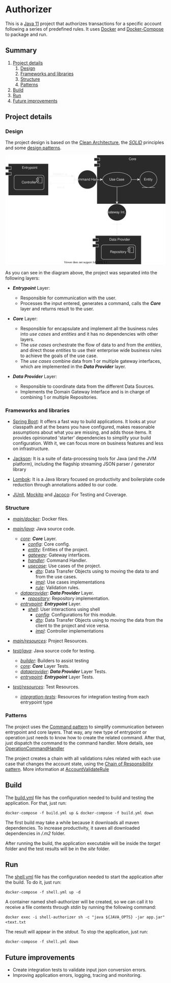 # Authorizer

This is a [Java 11](https://devdocs.io/openjdk~11/) project that authorizes transactions for a specific account following a series of predefined rules.
It uses [Docker](https://docs.docker.com/get-started/overview/) and [Docker-Compose](https://docs.docker.com/compose/) to package and run.

## Summary

1. [Project details](#project-details)
   1. [Design](#design)
   2. [Frameworks and libraries](#frameworks-and-libraries)
   3. [Structure](#structure)
   4. [Patterns](#patterns)
2. [Build](#build) 
3. [Run](#run)
4. [Future improvements](#future-improvements)

## Project details

### Design

The project design is based on 
the [Clean Architecture](https://blog.cleancoder.com/uncle-bob/2012/08/13/the-clean-architecture.html), 
the [_SOLID_](https://web.archive.org/web/20150906155800/http://www.objectmentor.com/resources/articles/Principles_and_Patterns.pdf) principles 
and some [design patterns](https://refactoring.guru/design-patterns).

![Design based on Clean architecture](docs/design.svg "Project Design")

As you can see in the diagram above, the project was separated into the following layers:

* _**Entrypoint**_ Layer:
    * Responsible for communication with the user.
    * Processes the input entered, generates a command, calls the _**Core**_ layer and returns result to the user.

* _**Core**_ Layer:
    * Responsible for encapsulate and implement all the business rules into _use cases_ and _entities_ and it has no
      dependencies with other layers.
    * The _use cases_ orchestrate the flow of data to and from the _entities_, and direct those _entities_ to use their
      enterprise wide business rules to achieve the goals of the use case.
    * The _use cases_ combine data from 1 or multiple gateway interfaces, which are implemented in the _**Data
      Provider**_ layer.

* _**Data Provider**_ Layer:
    * Responsible to coordinate data from the different Data Sources.
    * Implements the Domain Gateway Interface and is in charge of combining 1 or multiple Repositories.

### Frameworks and libraries

* [Spring Boot](https://spring.io/projects/spring-boot):
  It offers a fast way to build applications.
  It looks at your classpath and at the beans you have configured, makes reasonable assumptions about what you are missing, and adds those items.
  It provides opinionated 'starter' dependencies to simplify your build configuration.
  With it, we can focus more on business features and less on infrastructure.

* [Jackson](https://github.com/FasterXML/jackson):
  It is a suite of data-processing tools for Java (and the JVM platform), including the flagship streaming JSON parser / generator library

* [Lombok](https://github.com/projectlombok/lombok):
  It is a Java library focused on productivity and boilerplate code reduction through annotations added to our code.

* [JUnit](https://junit.org/junit5), [Mockito](https://site.mockito.org/) and [Jacoco](https://www.eclemma.org/jacoco/):
  For Testing and Coverage.
  
### Structure

* [_main/docker_](src/main/docker): Docker files.
* [_main/java_](src/main/java): Java source code.
    * [_core_](src/main/java/org/authorizer/core): _**Core**_ Layer.
        * [_config_](src/main/java/org/authorizer/core/config): Core config.
        * [_entity_](src/main/java/org/authorizer/core/entity): Entities of the project.
        * [_gateway_](src/main/java/org/authorizer/core/gateway): Gateway interfaces.
        * [_handler_](src/main/java/org/authorizer/core/handler): Command Handler.
        * [_usecase_](src/main/java/org/authorizer/core/usecase): Use cases of the project.
            * [_dto_](src/main/java/org/authorizer/core/usecase/dto): Data Transfer Objects using to moving the data to and from the use cases.
            * [_impl_](src/main/java/org/authorizer/core/usecase/impl): Use cases implementations
            * [_rule_](src/main/java/org/authorizer/core/usecase/rule): Validation rules.
    * [_dataprovider_](src/main/java/org/authorizer/dataprovider): _**Data Provider**_
      Layer.
        * [_repository_](src/main/java/org/authorizer/dataprovider/repository): Repository implementation.
    * [_entrypoint_](src/main/java/org/authorizer/entrypoint): _**Entrypoint**_ Layer.
        * [_shell_](src/main/java/org/authorizer/entrypoint/shell): User interactions using shell
            * [_config_](src/main/java/org/authorizer/entrypoint/shell/config): Configurations for this module.
            * [_dto_](src/main/java/org/authorizer/entrypoint/shell/dto): Data Transfer Objects using to moving the data from the client to the project and vice versa.
            * [_impl_](src/main/java/org/authorizer/entrypoint/shell/impl): Controller implementations

* [_main/resources_](src/main/resources): Project Resources.

* [_test/java_](src/test/java): Java source code for testing.
    * [_builder_](src/test/java/org/authorizer/builder): Builders to assist testing
    * [_core_](src/test/java/org/authorizer/core): _**Core**_ Layer Tests.
    * [_dataprovider_](src/test/java/org/authorizer/dataprovider): _**Data Provider**_ Layer Tests.
    * [_entrypoint_](src/test/java/org/authorizer/entrypoint): _**Entrypoint**_ Layer Tests.

* [_test/resources_](src/test/resources): Test Resources.
    * [_integration-tests_](src/test/resources/integration-tests): Resources for integration testing from each entrypoint type
  
### Patterns

The project uses the [Command pattern](https://refactoring.guru/design-patterns/command) to simplify communication between entrypoint and core layers. 
That way, any new type of entrypoint or operation just needs to know how to create the related command. 
After that, just dispatch the command to the command handler.
More details, see [OperationCommandHandler](src/main/java/org/authorizer/core/handler/OperationCommandHandler.java)

The project creates a chain with all validations rules related with each use case that changes the account state, using the [Chain of Responsibility pattern](https://refactoring.guru/design-patterns/chain-of-responsibility).
More information at [AccountValidateRule](src/main/java/org/authorizer/core/usecase/rule/AccountValidateRule.java)

## Build

The [build.yml](build.yml) file has the configuration needed to build and testing the application. 
For that, just run:

    docker-compose -f build.yml up & docker-compose -f build.yml down

The first build may take a while because it downloads all maven dependencies.
To increase productivity, it saves all downloaded dependencies in _/.m2_ folder.

After running the build, the application executable will be inside the _target_ folder and the test results will be in the _site_ folder.

## Run

The [shell.yml](shell.yml) file has the configuration needed to start the application after the build.
To do it, just run:

    docker-compose -f shell.yml up -d

A container named shell-authorizer will be created, so we can call it to receive a file contents through _stdin_ by running the following command:

    docker exec -i shell-authorizer sh -c "java ${JAVA_OPTS} -jar app.jar" <text.txt

The result will appear in the _stdout_. To stop the application, just run:

    docker-compose -f shell.yml down


## Future improvements

* Create integration tests to validate input json conversion errors.
* Improving application errors, logging, tracing and monitoring.
